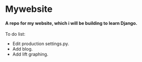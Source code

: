# Mywebsite

#### A repo for my website, which i will be building to learn Django.


To do list:
- Edit production settings.py.
- Add blog.
- Add lift graphing.
